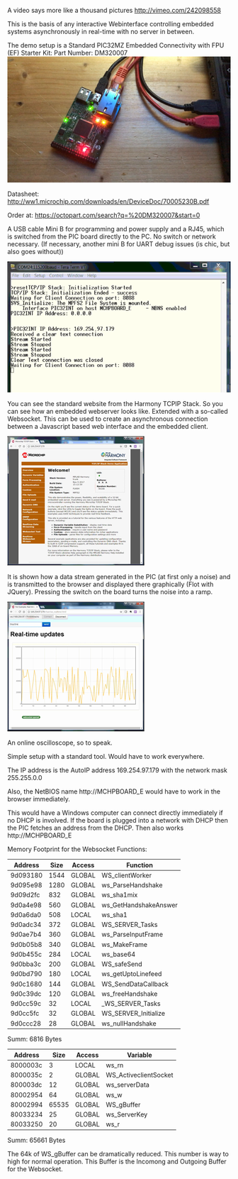 A video says more like a thousand pictures http://vimeo.com/242098558

This is the basis of any interactive Webinterface controlling embedded systems asynchronously in real-time with no server in between.

The demo setup is a Standard PIC32MZ Embedded Connectivity with FPU (EF) Starter Kit: Part Number: DM320007
![DM320007](MZ_Eth_s.png)

Datasheet: http://ww1.microchip.com/downloads/en/DeviceDoc/70005230B.pdf

Order at: https://octopart.com/search?q=%20DM320007&start=0

A USB cable Mini B for programming and power supply and a RJ45, which is switched from the PIC board directly to the PC. No switch or network necessary. (If necessary, another mini B for UART debug issues (is chic, but also goes without))

![Terminal](Terminal_s.png)

You can see the standard website from the Harmony TCPIP Stack. So you can see how an embedded webserver looks like.
Extended with a so-called Websocket. This can be used to create an asynchronous connection between a Javascript based web interface and the embedded client. 

![Webpage](Webpage_s.png)

It is shown how a data stream generated in the PIC (at first only a noise) and is transmitted to the browser and displayed there graphically (Flot with JQuery). Pressing the switch on the board turns the noise into a ramp.

![Websocket](Realtime_Websocket_s.png)

An online oscilloscope, so to speak.

Simple setup with a standard tool. Would have to work everywhere.

The IP address is the AutoIP address 169.254.97.179 with the network mask 255.255.0.0

Also, the NetBIOS name http://MCHPBOARD_E would have to work in the browser immediately.

This would have a Windows computer can connect directly immediately if no DHCP is involved.
If the board is plugged into a network with DHCP then the PIC fetches an address from the DHCP. Then also works http://MCHPBOARD_E


Memory Footprint for the Websocket Functions:

| Address | Size    | Access    |Function  |
|---------|---------|-----------|----------|
| 9d093180|  1544   |GLOBAL     |WS_clientWorker
| 9d095e98|  1280   |GLOBAL     |ws_ParseHandshake
| 9d09d2fc|   832   |GLOBAL     |ws_sha1mix
| 9d0a4e98|   560   |GLOBAL     |ws_GetHandshakeAnswer
| 9d0a6da0|   508   |LOCAL      |ws_sha1
| 9d0adc34|   372   |GLOBAL     |WS_SERVER_Tasks
| 9d0ae7b4|   360   |GLOBAL     |ws_ParseInputFrame
| 9d0b05b8|   340   |GLOBAL     |ws_MakeFrame
| 9d0b455c|   284   |LOCAL      |ws_base64
| 9d0bba3c|   200   |GLOBAL     |WS_safeSend
| 9d0bd790|   180   |LOCAL      |ws_getUptoLinefeed
| 9d0c1680|   144   |GLOBAL     |WS_SendDataCallback
| 9d0c39dc|   120   |GLOBAL     |ws_freeHandshake
| 9d0cc59c|    32   |LOCAL      |_WS_SERVER_Tasks
| 9d0cc5fc|    32   |GLOBAL     |WS_SERVER_Initialize
| 9d0ccc28|    28   |GLOBAL     |ws_nullHandshake
 
Summ: 6816 Bytes

| Address | Size    | Access    |Variable  |
|---------|---------|-----------|----------|  
| 8000003c|     3   |LOCAL      | ws_rn                         
| 8000035c|     2   |GLOBAL     | WS_ActiveclientSocket         
| 800003dc|    12   |GLOBAL     | ws_serverData                 
| 80002954|    64   |GLOBAL     | ws_w                          
| 80002994| 65535   |GLOBAL     | WS_gBuffer                    
| 80033234|    25   |GLOBAL     | ws_ServerKey                  
| 80033250|    20   |GLOBAL     | ws_r                          
                                                                                 
Summ: 65661 Bytes

The 64k of WS_gBuffer can be dramatically reduced. This number is way to high for normal operation. 
This Buffer is the Incomong and Outgoing Buffer for the Websocket.
